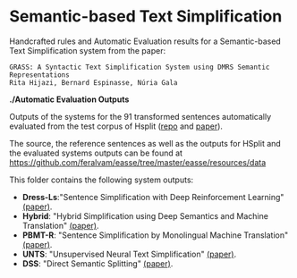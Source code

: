 # Semantic-based Text Simplification

Handcrafted rules and Automatic Evaluation results for a Semantic-based Text Simplification system from the paper:

```
GRASS: A Syntactic Text Simplification System using DMRS Semantic Representations 
Rita Hijazi, Bernard Espinasse, Núria Gala
```
**./Automatic Evaluation Outputs**

Outputs of the systems for the 91 transformed sentences automatically evaluated from the test corpus of Hsplit ([repo](https://github.com/eliorsulem/HSplit-corpus) and [paper](https://arxiv.org/pdf/1810.05022.pdf)).

The source, the reference sentences as well as the outputs for HSplit and the evaluated systems outputs can be found at 
https://github.com/feralvam/easse/tree/master/easse/resources/data 

This folder contains the following system outputs:

- **Dress-Ls**:"Sentence Simplification with Deep Reinforcement Learning" [(paper)](http://aclweb.org/anthology/D/D17/D17-1062.pdf). 
- **Hybrid**: "Hybrid Simplification using Deep Semantics and Machine Translation" [(paper)](https://aclanthology.org/P14-1041.pdf).
- **PBMT-R**: "Sentence Simplification by Monolingual Machine Translation" [(paper)](https://aclanthology.org/P12-1107/). 
- **UNTS**: "Unsupervised Neural Text Simplification" [(paper)](https://aclanthology.org/P19-1198/).
- **DSS**: "Direct Semantic Splitting" [(paper)](https://arxiv.org/abs/1810.05104).


